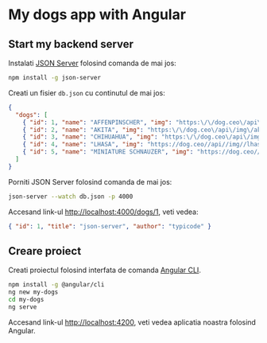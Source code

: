 # My dogs app with Angular

## Start my backend server

Instalati [JSON Server](https://github.com/typicode/json-server) folosind comanda de mai jos:

```bash
npm install -g json-server
```

Creati un fisier `db.json` cu continutul de mai jos:

```json
{
  "dogs": [
    { "id": 1, "name": "AFFENPINSCHER", "img": "https:\/\/dog.ceo\/api\/img\/affenpinscher\/n02110627_11584.jpg" },
    { "id": 2, "name": "AKITA", "img": "https:\/\/dog.ceo\/api\/img\/akita\/Akita_Inu_dog.jpg" },
    { "id": 3, "name": "CHIHUAHUA", "img": "https:\/\/dog.ceo\/api\/img\/chihuahua\/n02085620_8578.jpg" },
    { "id": 4, "name": "LHASA", "img": "https://dog.ceo//api//img//lhasa//n02098413_3033.jpg" },
    { "id": 5, "name": "MINIATURE SCHNAUZER", "img": "https://dog.ceo//api//img//schnauzer//n02097209_920.jpg" }
  ]
}
```

Porniti JSON Server folosind comanda de mai jos:

```bash
json-server --watch db.json -p 4000
```

Accesand link-ul [http://localhost:4000/dogs/1](http://localhost:4000/dogs/1), veti vedea:

```json
{ "id": 1, "title": "json-server", "author": "typicode" }
```



## Creare proiect

Creati proiectul folosind interfata de comanda [Angular CLI](https://cli.angular.io/).

```sh
npm install -g @angular/cli
ng new my-dogs
cd my-dogs
ng serve
```

Accesand link-ul [http://localhost:4200](http://localhost:4200), veti vedea aplicatia noastra folosind Angular.
